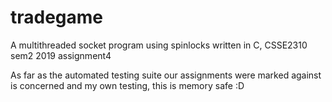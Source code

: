 # tradegame
A multithreaded socket program using spinlocks written in C, CSSE2310 sem2 2019 assignment4

As far as the automated testing suite our assignments were marked against is concerned and my own testing, this is memory safe :D
